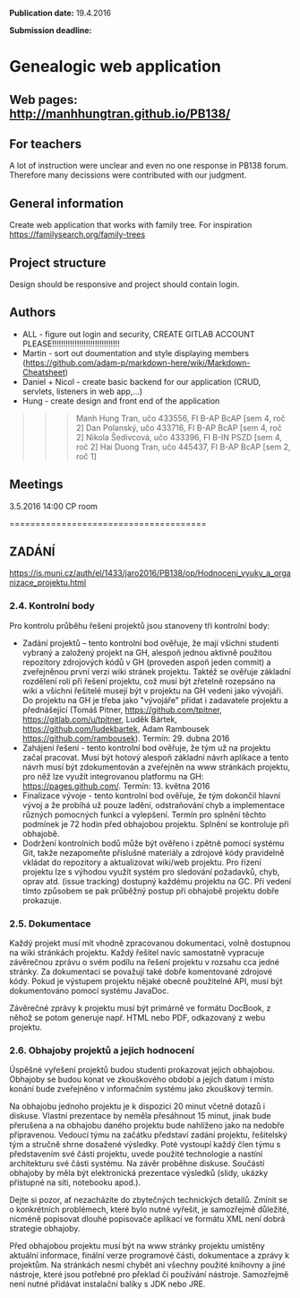 **Publication date:** 19.4.2016

**Submission deadline:** 

Genealogic web application
====================================

## Web pages: http://manhhungtran.github.io/PB138/

## For teachers
A lot of instruction were unclear and even no one response in PB138 forum. Therefore many decissions were contributed with our judgment.

## General information
Create web application that works with family tree. For inspiration https://familysearch.org/family-trees

## Project structure
Design should be responsive and project should contain login.

## Authors
* ALL - figure out login and security, CREATE GITLAB ACCOUNT PLEASE!!!!!!!!!!!!!!!!!!!!!!!!!!!!!!
* Martin - sort out doumentation and style displaying members (https://github.com/adam-p/markdown-here/wiki/Markdown-Cheatsheet)
* Daniel + Nicol - create basic backend for our application (CRUD, servlets, listeners in web app,...)
* Hung - create design and front end of the application

>>> Manh Hung Tran, učo 433556, FI B-AP BcAP [sem 4, roč 2]
>>> Dan Polanský, učo 433716, FI B-AP BcAP [sem 4, roč 2]
>>> Nikola Šedivcová, učo 433396, FI B-IN PSZD [sem 4, roč 2]
>>> Hai Duong Tran, učo 445437, FI B-AP BcAP [sem 2, roč 1]

## Meetings
3.5.2016 14:00 CP room

======================================
## ZADÁNÍ
https://is.muni.cz/auth/el/1433/jaro2016/PB138/op/Hodnoceni_vyuky_a_organizace_projektu.html

### 2.4. Kontrolní body

Pro kontrolu průběhu řešení projektů jsou stanoveny tři kontrolní body:

* Zadání projektů – tento kontrolní bod ověřuje, že mají všichni studenti vybraný a založený projekt na GH, alespoň jednou aktivně použitou repozitory zdrojových kódů v GH (proveden aspoň jeden commit) a zveřejněnou první verzi wiki stránek projektu. Taktéž se ověřuje základní rozdělení rolí při řešení projektu, což musí být zřetelně rozepsáno na wiki a všichni řešitelé musejí být v projektu na GH vedeni jako vývojáři. Do projektu na GH je třeba jako "vývojáře" přidat i zadavatele projektu a přednášející (Tomáš Pitner, https://github.com/tpitner, https://gitlab.com/u/tpitner, Luděk Bártek, https://github.com/ludekbartek, Adam Rambousek https://github.com/rambousek).  Termín: 29. dubna 2016
* Zahájení řešení - tento kontrolní bod ověřuje, že tým už na projektu začal pracovat. Musí být hotový alespoň základní návrh aplikace a tento návrh musí být zdokumentován a zveřejněn na www stránkách projektu, pro něž lze využít integrovanou platformu na GH: https://pages.github.com/. Termín: 13. května 2016
* Finalizace vývoje - tento kontrolní bod ověřuje, že tým dokončil hlavní vývoj a že probíhá už pouze ladění, odstraňování chyb a implementace různých pomocných funkcí a vylepšení. Termín pro splnění těchto podmínek je 72 hodin před obhajobou projektu. Splnění se kontroluje při obhajobě.
* Dodržení kontrolních bodů může být ověřeno i zpětně pomocí systému Git, takže nezapomeňte příslušné materiály a zdrojové kódy pravidelně vkládat do repozitory a aktualizovat wiki/web projektu. Pro řízení projektu lze s výhodou využít systém pro sledování požadavků, chyb, oprav atd. (issue tracking) dostupný každému projektu na GC. Při vedení tímto způsobem se pak průběžný postup při obhajobě projektu dobře prokazuje.

### 2.5. Dokumentace

Každý projekt musí mít vhodně zpracovanou dokumentaci, volně dostupnou na wiki stránkách projektu. Každý řešitel navíc samostatně vypracuje závěrečnou zprávu o svém podílu na řešení projektu v rozsahu cca jedné stránky. Za dokumentaci se považují také dobře komentované zdrojové kódy. Pokud je výstupem projektu nějaké obecně použitelné API, musí být dokumentováno pomocí systému JavaDoc.

Závěrečné zprávy k projektu musí být primárně ve formátu DocBook, z něhož se potom generuje např. HTML nebo PDF, odkazovaný z webu projektu.

### 2.6. Obhajoby projektů a jejich hodnocení

Úspěšné vyřešení projektů budou studenti prokazovat jejich obhajobou. Obhajoby se budou konat ve zkouškového období a jejich datum i místo konání bude zveřejněno v informačním systému jako zkouškový termín.

Na obhajobu jednoho projektu je k dispozici 20 minut včetně dotazů i diskuse. Vlastní prezentace by neměla přesáhnout 15 minut, jinak bude přerušena a na obhajobu daného projektu bude nahlíženo jako na nedobře připravenou. Vedoucí týmu na začátku představí zadání projektu, řešitelský tým a stručně shrne dosažené výsledky. Poté vystoupí každý člen týmu s představením své části projektu, uvede použité technologie a nastíní architekturu své části systému. Na závěr proběhne diskuse. Součástí obhajoby by měla být elektronická prezentace výsledků (slidy, ukázky přístupné na síti, notebooku apod.).

Dejte si pozor, ať nezacházíte do zbytečných technických detailů. Zmínit se o konkrétních problémech, které bylo nutné vyřešit, je samozřejmě důležité, nicméně popisovat dlouhé popisovače aplikací ve formátu XML není dobrá strategie obhajoby.

Před obhajobou projektu musí být na www stránky projektu umístěny aktuální informace, finální verze programové části, dokumentace a zprávy k projektům. Na stránkách nesmí chybět ani všechny použité knihovny a jiné nástroje, které jsou potřebné pro překlad či používání nástroje. Samozřejmě není nutné přidávat instalační balíky s JDK nebo JRE.
